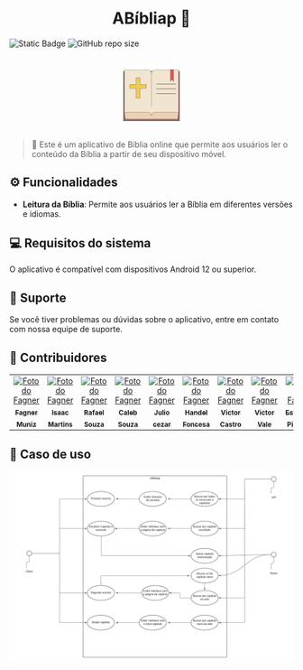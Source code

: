 <h1 align="center">ABíbliap 📖</h1>

![Static Badge](https://img.shields.io/badge/status-em_desenvolvimento-green?style=for-the-badge)
![GitHub repo size](https://img.shields.io/github/repo-size/Faguim02/ABibliap?style=for-the-badge)

##

<div align="center">
    <img src="app/src/main/res/drawable/logo_image.png" alt="logo" width="100"/>
</div>

##

> 📃 Este é um aplicativo de Bíblia online que permite aos usuários ler o conteúdo da Bíblia a partir de seu dispositivo móvel.

## ⚙️ Funcionalidades

- **Leitura da Bíblia**: Permite aos usuários ler a Bíblia em diferentes versões e idiomas.

## 💻 Requisitos do sistema

O aplicativo é compatível com dispositivos Android 12 ou superior.

## 🔧 Suporte

Se você tiver problemas ou dúvidas sobre o aplicativo, entre em contato com nossa equipe de suporte.

## 🤝 Contribuidores

<table>
  <tr>
    <td align="center">
      <a href="https://github.com/Faguim02" title="Fagner Muniz de Sá">
        <img src="https://avatars.githubusercontent.com/u/100235158?v=4" width="100px;" alt="Foto do Fagner"/><br>
        <sub>
          <b>Fagner Muniz</b>
        </sub>
      </a>
    </td>
    <td align="center">
      <a href="https://github.com/IsaacDev2022" title="Isaac Martins">
        <img src="https://avatars.githubusercontent.com/u/56280877?v=4" width="100px;" alt="Foto do Fagner"/><br>
        <sub>
          <b>Isaac Martins</b>
        </sub>
      </a>
    </td>
    <td align="center">
      <a href="https://github.com/rpsouzadev" title="Rafael Souza">
        <img src="https://avatars.githubusercontent.com/u/112450109?v=4" width="100px;" alt="Foto do Fagner"/><br>
        <sub>
          <b>Rafael Souza</b>
        </sub>
      </a>
    </td>
    <td align="center">
      <a href="https://github.com/CalebeSouza1" title="Caleb Souza">
        <img src="https://avatars.githubusercontent.com/u/86796719?v=4" width="100px;" alt="Foto do Fagner"/><br>
        <sub>
          <b>Caleb Souza</b>
        </sub>
      </a>
    </td>
    <td align="center">
      <a href="https://github.com/jcezart" title="Julio Cezar">
        <img src="https://avatars.githubusercontent.com/u/23336195?v=4" width="100px;" alt="Foto do Fagner"/><br>
        <sub>
          <b>Julio cezar</b>
        </sub>
      </a>
    </td>
    <td align="center">
      <a href="https://github.com/hendeletffonseca" title="Hendel">
        <img src="https://avatars.githubusercontent.com/u/92924719?v=4" width="100px;" alt="Foto do Fagner"/><br>
        <sub>
          <b>Handel Foncesa</b>
        </sub>
      </a>
    </td>
    <td align="center">
      <a href="https://github.com/victorcem" title="Victor Castro">
        <img src="https://avatars.githubusercontent.com/u/48868135?v=4" width="100px;" alt="Foto do Fagner"/><br>
        <sub>
          <b>Victor Castro</b>
        </sub>
      </a>
    </td>
    <td align="center">
      <a href="https://github.com/Victor-Valedev" title="Victor Vale">
        <img src="https://avatars.githubusercontent.com/u/107013650?v=4" width="100px;" alt="Foto do Fagner"/><br>
        <sub>
          <b>Victor Vale</b>
        </sub>
      </a>
    </td>
    <td align="center">
      <a href="https://github.com/estefaniapinheiro12" title="Estefania">
        <img src="https://avatars.githubusercontent.com/u/120748637?v=4" width="100px;" alt="Foto do Fagner"/><br>
        <sub>
          <b>Estefania Pinheiro</b>
        </sub>
      </a>
    </td>
  </tr>

  <tr>
    
  </tr>
</table>

## 🧠 Caso de uso

![Diagrama UseCase ABibliap.png](sourcesReadme/diagram_use_case.png)